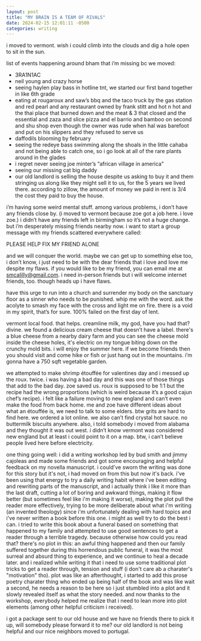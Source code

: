 ```yaml
---
layout: post
title: "MY BRAIN IS A TEAM OF RIVALS"
date: 2024-02-15 12:01:11 -0500
categories: writing
---
```


i moved to vermont. wish i could climb into the clouds and dig a hole open to sit in the sun.

list of events happening around bham that i’m missing bc we moved:
- 3RA1N1AC
- neil young and crazy horse
- seeing haylen play bass in hotline tnt, we started our first band together in like 6th grade
- eating at rougaroux and saw’s bbq and the taco truck by the gas station and red pearl and any restaurant owned by frank stitt and hot n hot and the thai place that burned down and the meat & 3 that closed and the essential and zaza and slice pizza and el barrio and bamboo on second and shu shop even though the owner was rude when hal was barefoot and put on his slippers and they refused to serve us
- daffodils blooming by february
- seeing the redeye bass swimming along the shoals in the little cahaba and not being able to catch one, so i go look at all of the rare plants around in the glades
- i regret never seeing joe minter’s “african village in america"
- seeing our missing cat big daddy
- our old landlord is selling the house despite us asking to buy it and them stringing us along like they might sell it to us, for the 5 years we lived there. according to zillow, the amount of money we paid in rent is 3/4 the cost they paid to buy the house.

i’m having some weird mental stuff. among various problems, i don’t have any friends close by. (i moved to vermont because zoe got a job here. i love zoe.) i didn’t have any friends left in birmingham so it’s not a huge change. but i’m desperately missing friends nearby now. i want to start a group message with my friends scattered everywhere called:

PLEASE HELP FIX MY FRIEND ALONE

and we will conquer the world. maybe we can get up to something else too, i don’t know, i just need to be with the dear friends that i love and love me despite my flaws. if you would like to be my friend, you can email me at smcalilly@gmail.com. i need in-person friends but i will welcome internet friends, too. though heads up i have flaws.

have this urge to run into a church and surrender my body on the sanctuary floor as a sinner who needs to be punished. whip me with the word. ask the acolyte to smash my face with the cross and light me on fire. there is a void in my spirit, that’s for sure. 100% failed on the first day of lent.

vermont local food. that helps. creamline milk, my god, have you had that? divine. we found a delicious cream cheese that doesn’t have a label. there's a blue cheese from a nearby dairy farm and you can see the cheese mold inside the cheese holes, it's electric on my tongue biting down on the crunchy mold bits. i will enjoy the summer here. if we become friends then you should visit and come hike or fish or just hang out in the mountains. i’m gonna have a 750 sqft vegetable garden.

we attempted to make shrimp étouffée for valentines day and i messed up the roux. twice. i was having a bad day and this was one of those things that add to the bad day. zoe saved us. roux is supposed to be 1:1 but the recipe had the wrong proportions (which is weird because it’s a good cajun chef’s recipe). i felt like a failure moving to new england and can’t even make the food from back home. me and zoe have different ideas about what an étouffée is, we need to talk to some elders. btw grits are hard to find here. we ordered a lot online. we also can’t find crystal hot sauce. no buttermilk biscuits anywhere. also, i told somebody i moved from alabama and they thought it was out west. i didn’t know vermont was considered new england but at least i could point to it on a map. btw, i can’t believe people lived here before electricity.

one thing going well: i did a writing workshop led by bud smith and jimmy cajoleas and made some friends and got some encouraging and helpful feedback on my novella manuscript. i could've sworn the writing was done for this story but it's not, i had moved on from this but now it's back. i've been using that energy to try a daily writing habit where i've been editing and rewriting parts of the manuscript, and i actually think i like it more than the last draft, cutting a lot of boring and awkward things, making it flow better (but sometimes feel like i'm making it worse), making the plot pull the reader more effectively, trying to be more deliberate about what i'm writing (an invented theology) since i'm unfortunately dealing with hard topics and i've never written a book before this one. i might as well try to do the best i can. i tried to write this book about a funeral based on something that happened to my family and attempted to use good sentences to get a reader through a terrible tragedy. because otherwise how could you read that? there's no plot in this: an awful thing happened and then our family suffered together during this horrendous public funeral, it was the most surreal and absurd thing to experience, and we continue to heal a decade later. and i realized while writing it that i need to use some traditional plot tricks to get a reader through, tension and stuff (i don't care ab a charater's "motivation" tho). plot was like an afterthought, i started to add this prose poetry charater thing who ended up being half of the book and was like wait a second, he needs a reason to be here so i just stumbled into a plot and it slowly revealed itself as what the story needed. and now thanks to the workshop, everybody helped me realize that i need to lean more into plot elements (among other helpful criticism i received).

i got a package sent to our old house and we have no friends there to pick it up, will somebody please forward it to me? our old landlord is not being helpful and our nice neighbors moved to portugal.
